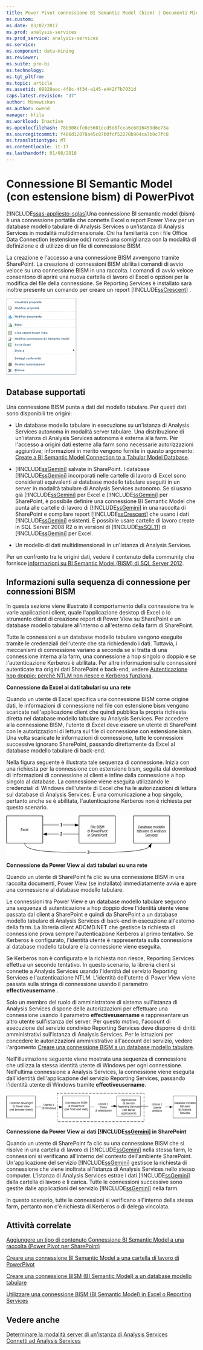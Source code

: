 ```yaml
---
title: Power Pivot connessione BI Semantic Model (bism) | Documenti Microsoft
ms.custom: 
ms.date: 03/07/2017
ms.prod: analysis-services
ms.prod_service: analysis-services
ms.service: 
ms.component: data-mining
ms.reviewer: 
ms.suite: pro-bi
ms.technology: 
ms.tgt_pltfrm: 
ms.topic: article
ms.assetid: 08828eec-4f8c-4f34-a145-e442f7b7031d
caps.latest.revision: "37"
author: Minewiskan
ms.author: owend
manager: kfile
ms.workload: Inactive
ms.openlocfilehash: 78b908cfe8e5601ecd5d8fcea6c6816459d6e73a
ms.sourcegitcommit: f486d12078a45c87b0fcf52270b904ca7b0c7fc8
ms.translationtype: MT
ms.contentlocale: it-IT
ms.lasthandoff: 01/08/2018
---
```

# <a name="power-pivot-bi-semantic-model-connection-bism"></a>Connessione BI Semantic Model (con estensione bism) di PowerPivot
[!INCLUDE[ssas-appliesto-sqlas](../../includes/ssas-appliesto-sqlas.md)]Una connessione BI semantic model (bism) è una connessione portatile che connette Excel o report Power View per un database modello tabulare di Analysis Services o un'istanza di Analysis Services in modalità multidimensionale. Chi ha familiarità con i file Office Data Connection (estensione odc) noterà una somiglianza con la modalità di definizione e di utilizzo di un file di connessione BISM.  
  
 La creazione e l'accesso a una connessione BISM avvengono tramite SharePoint. La creazione di connessioni BISM abilita i comandi di avvio veloce su una connessione BISM in una raccolta. I comandi di avvio veloce consentono di aprire una nuova cartella di lavoro di Excel o opzioni per la modifica del file della connessione. Se Reporting Services è installato sarà inoltre presente un comando per creare un report [!INCLUDE[ssCrescent](../../includes/sscrescent-md.md)] .  
  
 ![Il comando di avvio rapido di schermata di BISM](../../analysis-services/power-pivot-sharepoint/media/ssas-bism-quicklaunch.gif "il comando di avvio rapido di schermata di BISM")  
  
##  <a name="bkmk_prereq"></a> Database supportati  
 Una connessione BISM punta a dati del modello tabulare. Per questi dati sono disponibili tre origini:  
  
-   Un database modello tabulare in esecuzione su un'istanza di Analysis Services autonoma in modalità server tabulare. Una distribuzione di un'istanza di Analysis Services autonoma è esterna alla farm. Per l'accesso a origini dati esterne alla farm sono necessarie autorizzazioni aggiuntive; informazioni in merito vengono fornite in questo argomento: [Create a BI Semantic Model Connection to a Tabular Model Database](../../analysis-services/power-pivot-sharepoint/create-a-bi-semantic-model-connection-to-a-tabular-model-database.md).  
  
-   [!INCLUDE[ssGemini](../../includes/ssgemini-md.md)] salvate in SharePoint. I database [!INCLUDE[ssGemini](../../includes/ssgemini-md.md)] incorporati nelle cartelle di lavoro di Excel sono considerati equivalenti ai database modello tabulare eseguiti in un server in modalità tabulare di Analysis Services autonomo. Se si usano già [!INCLUDE[ssGemini](../../includes/ssgemini-md.md)] per Excel e [!INCLUDE[ssGemini](../../includes/ssgemini-md.md)] per SharePoint, è possibile definire una connessione BI Semantic Model che punta alle cartelle di lavoro di [!INCLUDE[ssGemini](../../includes/ssgemini-md.md)] in una raccolta di SharePoint e compilare report [!INCLUDE[ssCrescent](../../includes/sscrescent-md.md)] che usano i dati [!INCLUDE[ssGemini](../../includes/ssgemini-md.md)] esistenti.  È possibile usare cartelle di lavoro create in SQL Server 2008 R2 o in versioni di [!INCLUDE[ssSQL11](../../includes/sssql11-md.md)] di [!INCLUDE[ssGemini](../../includes/ssgemini-md.md)] per Excel.  
  
-   Un modello di dati multidimensionali in un'istanza di Analysis Services.  
  
 Per un confronto tra le origini dati, vedere il contenuto della community che fornisce [informazioni su BI Semantic Model (BISM) di SQL Server 2012](http://www.mssqltips.com/sqlservertip/2818/understanding-the-sql-server-2012-bi-semantic-model-bism/).  
  
## <a name="understanding-the-connection-sequence-for-bi-semantic-connections"></a>Informazioni sulla sequenza di connessione per connessioni BISM  
 In questa sezione viene illustrato il comportamento della connessione tra le varie applicazioni client, quale l'applicazione desktop di Excel o lo strumento client di creazione report di Power View su SharePoint e un database modello tabulare all'interno o all'esterno della farm di SharePoint.  
  
 Tutte le connessioni a un database modello tabulare vengono eseguite tramite le credenziali dell'utente che sta richiedendo i dati. Tuttavia, i meccanismi di connessione variano a seconda se si tratta di una connessione interna alla farm, una connessione a hop singolo o doppio e se l'autenticazione Kerberos è abilitata. Per altre informazioni sulle connessioni autenticate tra origini dati SharePoint e back-end, vedere [Autenticazione hop doppio: perché NTLM non riesce e Kerberos funziona](http://go.microsoft.com/fwlink/?LinkId=237137).  
  
 **Connessione da Excel ai dati tabulari su una rete**  
  
 Quando un utente di Excel specifica una connessione BISM come origine dati, le informazioni di connessione nel file con estensione bism vengono scaricate nell'applicazione client che quindi pubblica la propria richiesta diretta nel database modello tabulare su Analysis Services. Per accedere alla connessione BISM, l'utente di Excel deve essere un utente di SharePoint con le autorizzazioni di lettura sul file di connessione con estensione bism. Una volta scaricate le informazioni di connessione, tutte le connessioni successive ignorano SharePoint, passando direttamente da Excel al database modello tabulare di back-end.  
  
 Nella figura seguente è illustrata tale sequenza di connessione. Inizia con una richiesta per la connessione con estensione bism, seguita dal download di informazioni di connessione al client e infine dalla connessione a hop singolo al database. La connessione viene eseguita utilizzando le credenziali di Windows dell'utente di Excel che ha le autorizzazioni di lettura sul database di Analysis Services. È una comunicazione a hop singolo, pertanto anche se è abilitata, l'autenticazione Kerberos non è richiesta per questo scenario.  
  
 ![Le connessioni da Excel al database modello tabulare](../../analysis-services/power-pivot-sharepoint/media/ssas-powerpivotbismconnection-1.gif "connessioni da Excel a database modello tabulare")  
  
 **Connessione da Power View ai dati tabulari su una rete**  
  
 Quando un utente di SharePoint fa clic su una connessione BISM in una raccolta documenti, Power View (se installato) immediatamente avvia e apre una connessione al database modello tabulare.  
  
 Le connessioni tra Power View e un database modello tabulare seguono una sequenza di autenticazione a hop doppio dove l'identità utente viene passata dal client a SharePoint e quindi da SharePoint a un database modello tabulare di Analysis Services di back-end in esecuzione all'esterno della farm. La libreria client ADOMD.NET che gestisce la richiesta di connessione prova sempre l'autenticazione Kerberos al primo tentativo. Se Kerberos è configurato, l'identità utente è rappresentata sulla connessione al database modello tabulare e la connessione viene eseguita.  
  
 Se Kerberos non è configurato e la richiesta non riesce, Reporting Services effettua un secondo tentativo. In questo scenario, la libreria client si connette a Analysis Services usando l'identità del servizio Reporting Services e l'autenticazione NTLM. L'identità dell'utente di Power View viene passata sulla stringa di connessione usando il parametro **effectiveusername** .  
  
 Solo un membro del ruolo di amministratore di sistema sull'istanza di Analysis Services dispone delle autorizzazioni per effettuare una connessione usando il parametro **effectiveusername** e rappresentare un altro utente sull'istanza del server. Per questo motivo, l'account di esecuzione del servizio condiviso Reporting Services deve disporre di diritti amministrativi sull'istanza di Analysis Services.  Per le istruzioni per concedere le autorizzazioni amministrative all'account del servizio, vedere l'argomento [Creare una connessione BISM a un database modello tabulare](../../analysis-services/power-pivot-sharepoint/create-a-bi-semantic-model-connection-to-a-tabular-model-database.md).  
  
 Nell'illustrazione seguente viene mostrata una sequenza di connessione che utilizza la stessa identità utente di Windows per ogni connessione. Nell'ultima connessione a Analysis Services, la connessione viene eseguita dall'identità dell'applicazione del servizio Reporting Services, passando l'identità utente di Windows tramite **effectiveusername**.  
  
 ![Connessione rappresentata a un database tabulare](../../analysis-services/power-pivot-sharepoint/media/ssas-powerpivotbismconnection-2.gif "connessione rappresentata a un database tabulare")  
  
 **Connessione da Power View ai dati [!INCLUDE[ssGemini](../../includes/ssgemini-md.md)] in SharePoint**  
  
 Quando un utente di SharePoint fa clic su una connessione BISM che si risolve in una cartella di lavoro di [!INCLUDE[ssGemini](../../includes/ssgemini-md.md)] nella stessa farm, le connessioni si verificano all'interno del contesto dell'ambiente SharePoint. Un'applicazione del servizio [!INCLUDE[ssGemini](../../includes/ssgemini-md.md)] gestisce la richiesta di connessione che viene inoltrata all'istanza di Analysis Services nello stesso computer. L'istanza di Analysis Services estrae i dati [!INCLUDE[ssGemini](../../includes/ssgemini-md.md)] dalla cartella di lavoro e li carica. Tutte le connessioni successive sono gestite dalle applicazioni del servizio [!INCLUDE[ssGemini](../../includes/ssgemini-md.md)] nella farm.  
  
 In questo scenario, tutte le connessioni si verificano all'interno della stessa farm, pertanto non c'è richiesta di Kerberos o di delega vincolata.  
  
##  <a name="bkmk_rel"></a> Attività correlate  
 [Aggiungere un tipo di contenuto Connessione BI Semantic Model a una raccolta &#40;Power Pivot per SharePoint&#41;](../../analysis-services/power-pivot-sharepoint/add-bi-semantic-model-connection-content-type-to-library.md)  
  
 [Creare una connessione BI Semantic Model a una cartella di lavoro di PowerPivot](../../analysis-services/power-pivot-sharepoint/create-a-bi-semantic-model-connection-to-a-power-pivot-workbook.md)  
  
 [Creare una connessione BISM (BI Semantic Model) a un database modello tabulare](../../analysis-services/power-pivot-sharepoint/create-a-bi-semantic-model-connection-to-a-tabular-model-database.md)  
  
 [Utilizzare una connessione BISM (BI Semantic Model) in Excel o Reporting Services](../../analysis-services/power-pivot-sharepoint/use-a-bi-semantic-model-connection-in-excel-or-reporting-services.md)  
  
## <a name="see-also"></a>Vedere anche  
 [Determinare la modalità server di un'istanza di Analysis Services](../../analysis-services/instances/determine-the-server-mode-of-an-analysis-services-instance.md)   
 [Connetti ad Analysis Services](../../analysis-services/instances/connect-to-analysis-services.md)  
  
  
